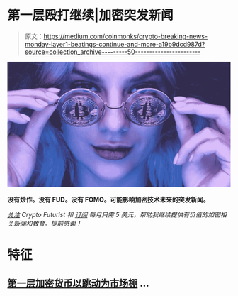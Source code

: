 # 第一层殴打继续|加密突发新闻

> 原文：<https://medium.com/coinmonks/crypto-breaking-news-monday-layer1-beatings-continue-and-more-a19b9dcd987d?source=collection_archive---------50----------------------->

![](img/712fb12ea869892454f36134f1621805.png)

**没有炒作。没有 FUD。没有 FOMO。可能影响加密技术未来的突发新闻。**

[*关注*](/@cryptofuturist) *Crypto Futurist 和* [*订阅*](https://pacelavia.medium.com/membership) *每月只需 5 美元，帮助我继续提供有价值的加密相关新闻和教育。提前感谢！*

# 特征

## [第一层加密货币以跳动为市场棚](https://decrypt.co/94505/layer-1-cryptocurrencies-take-beating-market-sheds-76b) …